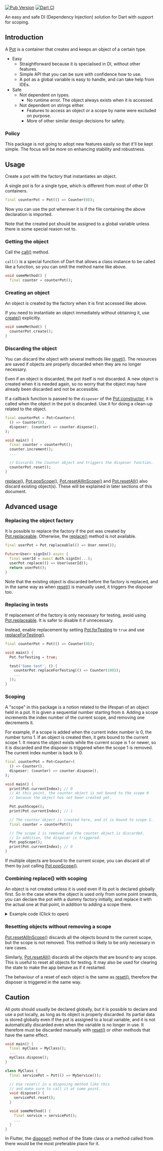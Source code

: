 [![Pub Version](https://img.shields.io/pub/v/pot)](https://pub.dev/packages/pot)
[![Dart CI](https://github.com/kaboc/pot/workflows/Dart%20CI/badge.svg)](https://github.com/kaboc/pot/actions)

An easy and safe DI (Dependency Injection) solution for Dart with support for scoping.

## Introduction

A [Pot][Pot] is a container that creates and keeps an object of a certain type.

- Easy
    - Straightforward because it is specialised in DI, without other features.
    - Simple API that you can be sure with confidence how to use.
    - A pot as a global variable is easy to handle, and can take help from IDEs.
- Safe
    - Not dependent on types. 
        - No runtime error. The object always exists when it is accessed.
    - Not dependent on strings either.
        - Features to access an object or a scope by name were excluded on purpose.
        - More of other similar design decisions for safety.

### Policy

This package is not going to adopt new features easily so that it'll be kept simple.
The focus will be more on enhancing stability and robustness.

## Usage

Create a pot with the factory that instantiates an object.

A single pot is for a single type, which is different from most of other DI containers.

```dart
final counterPot = Pot(() => Counter(0));
```

Now you can use the pot wherever it is if the file containing the above declaration is imported.

Note that the created pot should be assigned to a global variable unless there is some
special reason not to.

### Getting the object

Call the [call()][call] method.

`call()` is a special function of Dart that allows a class instance to be called like
a function, so you can omit the method name like above.

```dart
void someMethod() {
  final counter = counterPot();
```

### Creating an object

An object is created by the factory when it is first accessed like above.

If you need to instantiate an object immediately without obtaining it, use [create()][create]
explicitly.

```dart
void someMethod() {
  counterPot.create();
}
```

### Discarding the object

You can discard the object with several methods like [reset()][reset]. The resources are saved
if objects are properly discarded when they are no longer necessary.

Even if an object is discarded, the pot itself is not discarded. A new object is created when
it is needed again, so no worry that the object may have already been discarded and not be
accessible.

If a callback function is passed to the `disposer` of the [Pot constructor][Pot-constructor],
it is called when the object in the pot is discarded. Use it for doing a clean-up related to
the object.

```dart
final counterPot = Pot<Counter>(
  () => Counter(0),
  disposer: (counter) => counter.dispose(),
);
```

```dart
void main() {
  final counter = counterPot();
  counter.increment();
  ...

  // Discards the Counter object and triggers the disposer function.
  counterPot.reset();
}
```

[replace()][replace], [Pot.popScope()][popScope], [Pot.resetAllInScope()][resetAllInScope]
and [Pot.resetAll()][resetAll] also discard existing object(s). These will be explained in
later sections of this document.

## Advanced usage

### Replacing the object factory

It is possible to replace the factory if the pot was created by [Pot.replaceable][replaceable].
Otherwise, the [replace()][replace] method is not available.

```dart
final userPot = Pot.replaceable(() => User.none());
```

```dart
Future<User> signIn() async {
  final userId = await Auth.signIn(...);
  userPot.replace(() => User(userId));
  return userPot();
}
```

Note that the existing object is discarded before the factory is replaced, and in the same
way as when [reset()][reset] is manually used, it triggers the disposer too.

### Replacing in tests

If replacement of the factory is only necessary for testing, avoid using [Pot.replaceable][replaceable].
It is safer to disable it if unnecessary.

Instead, enable replacement by setting [Pot.forTesting][forTesting] to `true` and use
[replaceForTesting()][replaceForTesting].

```dart
final counterPot = Pot(() => Counter(0));
```

```dart
void main() {
  Pot.forTesting = true;

  test('Some test', () {
    counterPot.replaceForTesting(() => Counter(100));
    ...
  });
}
```

### Scoping

A "scope" in this package is a notion related to the lifespan of an object held in a pot.
It is given a sequential number starting from `0`. Adding a scope increments the index
number of the current scope, and removing one decrements it.

For example, if a scope is added when the current index number is 0, the number turns 1.
If an object is created then, it gets bound to the current scope 1. It means the object
exists while the current scope is 1 or newer, so it is discarded and the disposer is
triggered when the scope 1 is removed. The current index number is back to 0.

```dart
final counterPot = Pot<Counter>(
  () => Counter(),
  disposer: (counter) => counter.dispose(),
);
```

```dart
void main() {
  print(Pot.currentIndex); // 0
  // At this point, the counter object is not bound to the scope 0
  // because the object has not been created yet.

  Pot.pushScope();
  print(Pot.currentIndex); // 1

  // The counter object is created here, and it is bound to scope 1.
  final counter = counterPot();

  // The scope 2 is removed and the counter object is discarded.
  // In addition, the disposer is triggered.
  Pot.popScope();
  print(Pot.currentIndex); // 0
}
```

If multiple objects are bound to the current scope, you can discard all of them by just
calling [Pot.popScope()][popScope].

### Combining replace() with scoping

An object is not created unless it is used even if its pot is declared globally first.
So in the case where the object is used only from some point onwards, you can declare
the pot with a dummy factory initially, and replace it with the actual one at that point,
in addition to adding a scope there.

<details>
<summary>Example code (Click to open)</summary>

```dart
final todoDetailsPot = Pot<TodoDetails>(
  // A dummy factory for the moment.
  () => TodoDetails(),
  disposer: (details) => details.dispose(),
);
```

```dart
class TodoDetailsPage extends StatefulWidget {
  const TodoDetailsPage({required this.todoId});

  final String todoId;

  @override
  _TodoDetailsPageState createState() => _TodoDetailsPageState();
}

class _TodoDetailsPageState extends State<TodoDetailsPage> {
  @override
  void initState() {
    super.initState();

    // A new scope is added, and the dummy factory is replaced with the actual one.
    Pot.pushScope();
    todoDetailsPot.replace(() => TodoDetails(widget.todoId));
  }

  @override
  void dispose() {
    // The TodoDetails object is discarded when the page is disposed of.
    Pot.popScope();
    super.dispose();
  }

  @override
  Widget build(BuildContext context) {
    // The TodoDetails object specified by the todo ID is obtained.
    // It gets bound to the current scope when it is first accessed here.
    final details = todoDetailsPot();
    ...
  }
}
```

Above is an example of an app using Flutter.

- The TodoDetails object is only necessary in the TodoDetailsPage.
    - It is better to be created in the page, and discarded when the user leaves there.
- The object must be created with the todo ID.
    - The dummy factory is replaced with the actual one that uses the todo ID.
</details>

### Resetting objects without removing a scope

[Pot.resetAllInScope()][resetAllInScope] discards all the objects bound to the current scope,
but the scope is not removed. This method is likely to be only necessary in rare cases.

Similarly, [Pot.resetAll()][resetAll] discards all the objects that are bound to any scope.
This is useful to reset all objects for testing. It may also be used for clearing the state
to make the app behave as if it restarted.

The behaviour of a reset of each object is the same as [reset()][reset], therefore the disposer
is triggered in the same way.

## Caution

All pots should usually be declared globally, but it is possible to declare and use a pot
locally, as long as its object is properly discarded. Its partial data is stored globally
even if the pot is assigned to a local variable, and it is not automatically discarded
even when the variable is no longer in use. It therefore must be discarded manually with
[reset()][reset] or other methods that have the same effect.

```dart
void main() {
  final myClass = MyClass();
  ...
  myClass.dispose();
}
```

```dart
class MyClass {
  final servicePot = Pot(() => MyService());

  // Use reset() in a disposing method like this
  // and make sure to call it at some point.
  void dispose() {
    servicePot.reset();
  }

  void someMethod() {
    final service = servicePot();
    ...
  }
}
```

In Flutter, the [dispose()][dispose] method of the State class or a method called from there would
be the most preferable place for it.

[Pot]: https://pub.dev/documentation/pot/latest/pot/Pot-class.html
[Pot-constructor]: https://pub.dev/documentation/pot/latest/pot/Pot/Pot.html
[call]: https://pub.dev/documentation/pot/latest/pot/Pot/call.html
[create]: https://pub.dev/documentation/pot/latest/pot/Pot/create.html
[reset]: https://pub.dev/documentation/pot/latest/pot/Pot/reset.html
[replace]: https://pub.dev/documentation/pot/latest/pot/ReplaceablePot/replace.html
[popScope]: https://pub.dev/documentation/pot/latest/pot/Pot/popScope.html
[resetAllInScope]: https://pub.dev/documentation/pot/latest/pot/Pot/resetAllInScope.html
[resetAll]: https://pub.dev/documentation/pot/latest/pot/Pot/resetAll.html
[replaceable]: https://pub.dev/documentation/pot/latest/pot/Pot/replaceable.html
[forTesting]: https://pub.dev/documentation/pot/latest/pot/Pot/forTesting.html
[replaceForTesting]: https://pub.dev/documentation/pot/latest/pot/Pot/replaceForTesting.html
[dispose]: https://pub.dev/documentation/pot/latest/pot/Pot/dispose.html
